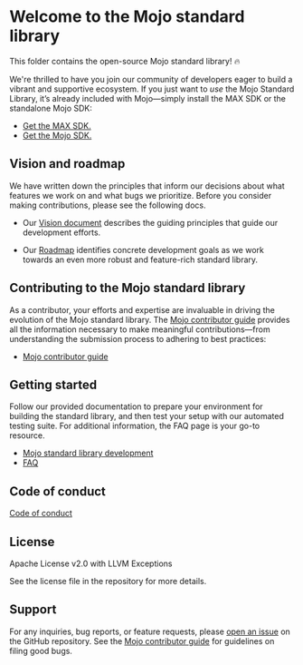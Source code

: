 # Welcome to the Mojo standard library

This folder contains the open-source Mojo standard library! 🔥

We're thrilled to have you join our community of developers eager to build a
vibrant and supportive ecosystem. If you just want to *use* the Mojo Standard
Library, it’s already included with Mojo—simply install the MAX SDK or the
standalone Mojo SDK:

- [Get the MAX SDK.](https://docs.modular.com/engine/get-started)
- [Get the Mojo SDK.](https://docs.modular.com/mojo/manual/get-started/)

## Vision and roadmap

We have written down the principles that inform our decisions about what
features we work on and what bugs we prioritize. Before you consider making
contributions, please see the following docs.

- Our [Vision document](./docs/vision.md) describes the guiding principles that
guide our development efforts.

- Our [Roadmap](./docs/roadmap.md) identifies concrete development goals as we
work towards an even more robust and feature-rich standard library.

## Contributing to the Mojo standard library

As a contributor, your efforts and expertise are invaluable in driving the
evolution of the Mojo standard library. The [Mojo contributor
guide](../CONTRIBUTING.md) provides all the information necessary to make
meaningful contributions—from understanding the submission process to
adhering to best practices:

- [Mojo contributor guide](../CONTRIBUTING.md)

## Getting started

Follow our provided documentation to prepare your environment for building the
standard library, and then test your setup with our automated testing suite.
For additional information, the FAQ page is your go-to resource.

- [Mojo standard library development](./docs/development.md)
- [FAQ](./docs/faq.md)

## Code of conduct

[Code of conduct](../../CODE_OF_CONDUCT.md)

## License

Apache License v2.0 with LLVM Exceptions

See the license file in the repository for more details.

## Support

For any inquiries, bug reports, or feature requests, please [open an
issue](https://github.com/modular/max/issues) on the GitHub repository. See
the [Mojo contributor guide](../CONTRIBUTING.md) for guidelines on filing good
bugs.
